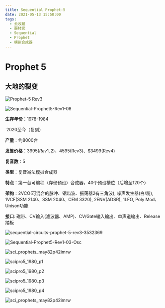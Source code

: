 ```yaml
---
title: Sequential Prophet-5
date: 2021-05-13 15:50:00
tags:
  - 云收藏
  - 器材党
  - Sequential
  - Prophet
  - 模拟合成器
---
```


# Prophet 5

## **大地的裂变**

![Prophet-5 Rev3](/images/Sequential-Prophet-5-GreatSynthesizers-03-Cropped.jpg)

![Sequential-Prophet5-Rev1-08](/images/Sequential-Prophet5-Rev1-08.jpg)

**生存年份**：1978-1984

​					2020至今（复刻）

**产量**：约8000台

**发售价格**：$3995(Rev1,2)、$4595(Rev3)、$3499(Rev4)

**复音数**：5

**类型**：复音减法模拟合成器

**特点**：第一台可编程（存储预设）合成器，40个预设槽位（后增至120个）

**架构**：2VCO(可混合的脉冲、锯齿波、振荡器2有三角波), 噪声发生器(白/粉), 1VCF(SSM 2140、SSM 2040、CEM 3320), 2ENV(ADSR), 1LFO, Poly Mod、Unison功能

**接口**: 磁带、CV输入(滤波器、AMP)、CV/Gate输入输出、单声道输出、Release踏板

<!--more-->

![sequential-circuits-prophet-5-rev3-3532369](/images/sequential-circuits-prophet-5-rev3-3532369.jpeg)

![Sequential-Prophet5-Rev1-03-Osc](/images/Sequential-Prophet5-Rev1-03-Osc.jpg)

![sci_prophets_may82p42imrw](/images/sci_prophets_may82p42imrw-0897018.jpg)

![scipro5_1980_p1](/images/scipro5_1980_p1.jpg)

![scipro5_1980_p2](/images/scipro5_1980_p2.jpg)

![scipro5_1980_p3](/images/scipro5_1980_p3.jpg)

![scipro5_1980_p4](/images/scipro5_1980_p4.jpg)

![sci_prophets_may82p42imrw](/images/Prophet-5-rev4_1.jpg)